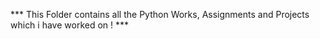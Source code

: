 *** This Folder contains all the Python Works, Assignments and Projects which i have worked on ! ***
